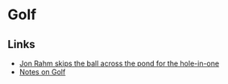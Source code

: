 # Golf

## Links

- [Jon Rahm skips the ball across the pond for the hole-in-one](https://www.reddit.com/r/sports/comments/jrqxz3/jon_rahm_skips_the_ball_across_the_pond_for_the/)
- [Notes on Golf](https://github.com/babramczyk/wiki/blob/main/public/golf.md)
